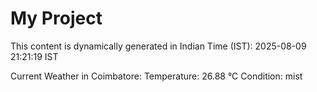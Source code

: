 # My Project

This content is dynamically generated in Indian Time (IST): 2025-08-09 21:21:19 IST


Current Weather in Coimbatore:
Temperature: 26.88 °C
Condition: mist
